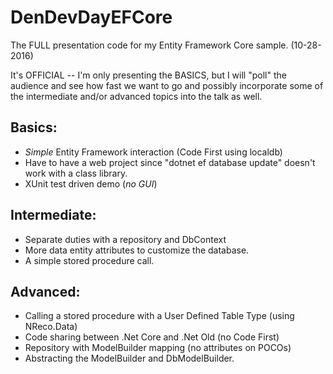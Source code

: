 # DenDevDayEFCore
The FULL presentation code for my Entity Framework Core sample. (10-28-2016)

It's OFFICIAL -- I'm only presenting the BASICS, but I will "poll" the audience and see how fast we want to go and possibly incorporate
some of the intermediate and/or advanced topics into the talk as well.

Basics:
-------
  - _Simple_ Entity Framework interaction (Code First using localdb)
  - Have to have a web project since "dotnet ef database update" doesn't work with a class library.
  - XUnit test driven demo (_no GUI_)

Intermediate:
-------------
  - Separate duties with a repository and DbContext
  - More data entity attributes to customize the database.
  - A simple stored procedure call.

Advanced:
---------
  - Calling a stored procedure with a User Defined Table Type (using NReco.Data)
  - Code sharing between .Net Core and .Net Old (no Code First)
  - Repository with ModelBuilder mapping (no attributes on POCOs)
  - Abstracting the ModelBuilder and DbModelBuilder.